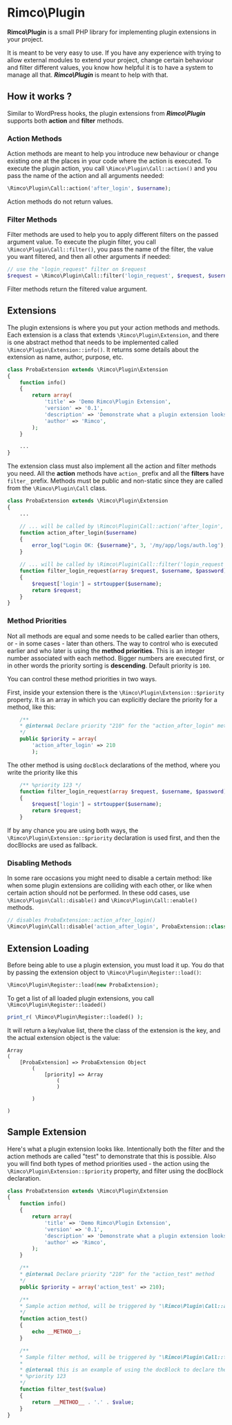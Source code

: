 # Rimco\\Plugin

**Rimco\\Plugin** is a small PHP library for implementing plugin extensions in your project.

It is meant to be very easy to use. If you have any experience with trying to allow external modules to extend your project, change certain behaviour and filter different values, you know how helpful it is to have a system to manage all that. ***Rimco\\Plugin*** is meant to help with that.

## How it works ?

Similar to WordPress hooks, the plugin extensions from ***Rimco\\Plugin*** supports both **action** and **filter** methods.

### Action Methods
Action methods are meant to help you introduce new behaviour or change existing one at the places in your code where the action is executed.
To execute the plugin action, you call ``\Rimco\Plugin\Call::action()`` and you pass the name of the action and all arguments needed:
```php
\Rimco\Plugin\Call::action('after_login', $username);
```
Action methods do not return values.

### Filter Methods
Filter methods are used to help you to apply different filters on the passed argument value.
To execute the plugin filter, you call ``\Rimco\Plugin\Call::filter()``, you pass the name of the filter, the value you want filtered, and then all other arguments if needed:
```php
// use the "login_request" filter on $request
$request = \Rimco\Plugin\Call::filter('login_request', $request, $username, $password);
```
Filter methods return the filtered value argument.

## Extensions
The plugin extensions is where you put your action methods and methods. Each extension is a class that extends ``\Rimco\Plugin\Extension``, and there is one abstract method that needs to be implemented called ``\Rimco\Plugin\Extension::info()``. It returns some details about the extension as name, author, purpose, etc.
```php
class ProbaExtension extends \Rimco\Plugin\Extension
{
	function info()
	{
		return array(
			'title' => 'Demo Rimco\Plugin Extension',
			'version' => '0.1',
			'description' => 'Demonstrate what a plugin extension looks like',
			'author' => 'Rimco',
		);
	}

	...
}
```

The extension class must also implement all the action and filter methods you need.
All the **action** methods have ``action_`` prefix and all the **filters** have ``filter_`` prefix. Methods must be public and non-static since they are called from the ``\Rimco\Plugin\Call`` class.
```php
class ProbaExtension extends \Rimco\Plugin\Extension
{
	...

	// ... will be called by \Rimco\Plugin\Call::action('after_login', $username);
	function action_after_login($username)
	{
		error_log("Login OK: {$username}", 3, '/my/app/logs/auth.log');
	}

	// ... will be called by \Rimco\Plugin\Call::filter('login_request', $request, $username, $password);
	function filter_login_request(array $request, $username, $password)
	{
		$request['login'] = strtoupper($username);
		return $request;
	}
}
```

### Method Priorities
Not all methods are equal and some needs to be called earlier than others, or - in some cases - later than others. The way to control who is executed earlier and who later is using the **method priorities**. This is an integer number associated with each method. Bigger numbers are executed first, or in other words the priority sorting is **descending**. Default priority is ``100``.

You can control these method priorities in two ways.

First, inside your extension there is the ``\Rimco\Plugin\Extension::$priority`` property. It is an array in which you can explicitly declare the priority for a method, like this:
```php
	/**
	* @internal Declare priority "210" for the "action_after_login" method
	*/
	public $priority = array(
		'action_after_login' => 210
		);
```

The other method is using ``docBlock`` declarations of the method, where you write the priority like this
```php
	/** %priority 123 */
	function filter_login_request(array $request, $username, $password)
	{
		$request['login'] = strtoupper($username);
		return $request;
	}
```

If by any chance you are using both ways, the ``\Rimco\Plugin\Extension::$priority`` declaration is used first, and then the docBlocks are used as fallback.

### Disabling Methods
In some rare occasions you might need to disable a certain method: like when some plugin extensions are colliding with each other, or like when certain action should not be performed. In these odd cases, use ``\Rimco\Plugin\Call::disable()`` and ``\Rimco\Plugin\Call::enable()`` methods.
```php
// disables ProbaExtension::action_after_login()
\Rimco\Plugin\Call::disable('action_after_login', ProbaExtension::class);
```

## Extension Loading
Before being able to use a plugin extension, you must load it up. You do that by passing the extension object to ``\Rimco\Plugin\Register::load()``:
```php
\Rimco\Plugin\Register::load(new ProbaExtension);
```

To get a list of all loaded plugin extensions, you call ``\Rimco\Plugin\Register::loaded()``
```php
print_r( \Rimco\Plugin\Register::loaded() );
```
It will return a key/value list, there the class of the extension is the key, and the actual extension object is the value:
```
Array
(
    [ProbaExtension] => ProbaExtension Object
        (
            [priority] => Array
                (
                )

        )

)
```

## Sample Extension
Here's what a plugin extension looks like. Intentionally both the filter and the action methods are called "test" to demonstrate that this is possible. Also you will find both types of method priorities used - the action using the ``\Rimco\Plugin\Extension::$priority`` property, and filter using the docBlock declaration. 
```php
class ProbaExtension extends \Rimco\Plugin\Extension
{
	function info()
	{
		return array(
			'title' => 'Demo Rimco\Plugin Extension',
			'version' => '0.1',
			'description' => 'Demonstrate what a plugin extension looks like',
			'author' => 'Rimco',
		);
	}

	/**
	* @internal Declare priority "210" for the "action_test" method
	*/
	public $priority = array('action_test' => 210);

	/**
	* Sample action method, will be triggered by "\Rimco\Plugin\Call::action('test')"
	*/
	function action_test()
	{
		echo __METHOD__;
	}

	/**
	* Sample filter method, will be triggered by "\Rimco\Plugin\Call::filter('test')"
	*
	* @internal this is an example of using the docBlock to declare the priority of "123"
	* %priority 123
	*/
	function filter_test($value)
	{
		return __METHOD__ . '.' . $value;
	}
}
```
